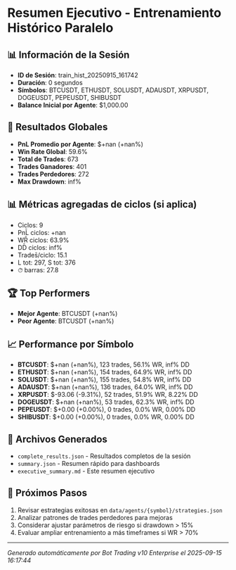 # Resumen Ejecutivo - Entrenamiento Histórico Paralelo

## 📊 Información de la Sesión
- **ID de Sesión**: train_hist_20250915_161742
- **Duración**: 0 segundos
- **Símbolos**: BTCUSDT, ETHUSDT, SOLUSDT, ADAUSDT, XRPUSDT, DOGEUSDT, PEPEUSDT, SHIBUSDT
- **Balance Inicial por Agente**: $1,000.00

## 🎯 Resultados Globales
- **PnL Promedio por Agente**: $+nan (+nan%)
- **Win Rate Global**: 59.6%
- **Total de Trades**: 673
- **Trades Ganadores**: 401
- **Trades Perdedores**: 272
- **Max Drawdown**: inf%

## 📊 Métricas agregadas de ciclos (si aplica)
- Ciclos: 9
- PnL̄ ciclos: +nan
- WR̄ ciclos: 63.9%
- DD̄ ciclos: inf%
- Trades̄/ciclo: 15.1
- L tot: 297, S tot: 376
- ⏱̄ barras: 27.8


## 🏆 Top Performers
- **Mejor Agente**: BTCUSDT (+nan%)
- **Peor Agente**: BTCUSDT (+nan%)

## 📈 Performance por Símbolo
- **BTCUSDT**: $+nan (+nan%), 123 trades, 56.1% WR, inf% DD
- **ETHUSDT**: $+nan (+nan%), 154 trades, 64.9% WR, inf% DD
- **SOLUSDT**: $+nan (+nan%), 155 trades, 54.8% WR, inf% DD
- **ADAUSDT**: $+nan (+nan%), 136 trades, 64.0% WR, inf% DD
- **XRPUSDT**: $-93.06 (-9.31%), 52 trades, 51.9% WR, 8.22% DD
- **DOGEUSDT**: $+nan (+nan%), 53 trades, 62.3% WR, inf% DD
- **PEPEUSDT**: $+0.00 (+0.00%), 0 trades, 0.0% WR, 0.00% DD
- **SHIBUSDT**: $+0.00 (+0.00%), 0 trades, 0.0% WR, 0.00% DD

## 📁 Archivos Generados
- `complete_results.json` - Resultados completos de la sesión
- `summary.json` - Resumen rápido para dashboards
- `executive_summary.md` - Este resumen ejecutivo

## 🎯 Próximos Pasos
1. Revisar estrategias exitosas en `data/agents/{symbol}/strategies.json`
2. Analizar patrones de trades perdedores para mejoras
3. Considerar ajustar parámetros de riesgo si drawdown > 15%
4. Evaluar ampliar entrenamiento a más timeframes si WR > 70%

---
*Generado automáticamente por Bot Trading v10 Enterprise el 2025-09-15 16:17:44*
